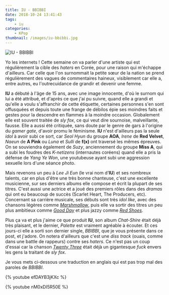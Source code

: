 ```yaml
---
title: IU - BBIBBI
date: 2018-10-24 13:41:43
tags:
    - iu
categories:
    - KPop
thumbnail: /images/iu-bbibbi.jpg
---
```


![IU - BBIBBI](/images/iu-bbibbi.jpg)

Yo les internets ! Cette semaine on va parler d'une artiste qui est régulièrement la cible des *haters* en Corée, pour une raison qui m'échappe d'ailleurs. Car celle que l'on surnommait la petite sœur de la nation se prend régulièrement des vagues de commentaires haineux, visiblement car elle a, entre autres, eu l'outrecuidance de grandir et devenir une femme.

**IU** a débuté à l'âge de 15 ans, avec une image innocente, d'où le surnom qui lui a été attribué, et d'après ce que j'ai pu suivre, quand elle a grandi et qu'elle a voulu s'affranchir de cette étiquette, certaines personnes s'en sont offusquées et depuis toute une frange de débilos épie ses moindres faits et gestes pour la descendre en flammes à la moindre occasion. Globalement elle est souvent traitée de *sly fox*, ce qui veut dire sournoise, malveillante, fausse. Elle a aussi été critiquée, sans doute par le genre de gars à l'origine du *gamer gate*, d'avoir promu le féminisme. **IU** n'est d'ailleurs pas la seule *idol* à avoir subi ce sort, car *Seol Hyun* du groupe **AOA**, *Irene* de **Red Velvet**, *Naeun* de **A Pink** ou *Luna* et *Sulli* de **f(x)** ont traversé les mêmes épreuves. On se souviendra également de *Suzy*, anciennement du groupe **Miss A**, qui a subi les foudres des *K-netizens* (internautes coréens) quand elle a pris la défense de *Yang Ye Won*, une youtubeuse ayant subi une aggression sexuelle lors d'une séance photo.

Mais revenons un peu à *Lee Ji Eun* (le vrai nom d'**IU**) et ses nombreux talents, car en plus d'être une très bonne chanteuse, c'est une excellente musicienne, sur ses derniers albums elle compose et écrit la plupart de ses titres. C'est aussi une actrice et a joué des premiers rôles dans des *dramas* qui ont eu beaucoup de succès (Scarlet Heart, The Producers, etc). Concernant sa carrière musicale, ses débuts sont très *idol like*, avec des chansons légères comme [*Marshmallow*](https://www.youtube.com/watch?v=slT80EySpKk), puis elle va sortir des titres un peu plus ambitieux comme [*Good Day*](https://www.youtube.com/watch?v=jeqdYqsrsA0) et plus jazzy comme [*Red Shoes*](https://www.youtube.com/watch?v=Q0xvVgKJxfs).

Plus ça va et plus j'aime ce que produit **IU**, son album *Chat-Shire* était déjà très plaisant, et le dernier, *Palette* est vraiment agréable à écouter. Et ces jours-ci elle a sorti son dernier single, *BBIBBI*, que je vous présente dans ce post, et j'adore. On notera d'ailleurs que c'est une *diss track* (ouais, comme dans une battle de rappeurs) contre ses *haters*. Ce n'est pas un coup d'essai car la chanson [*Twenty Three*](https://www.youtube.com/watch?v=42Gtm4-Ax2U) était déjà un gigantesque *fuck* envers les gens la traitant de *sly fox*.

Je vous mets ci-dessous une traduction en anglais qui est pas trop mal des paroles de *BBIBBI*.

{% youtube efDAYB3jKXc %}

{% youtube nM0xDI5R50E %}
